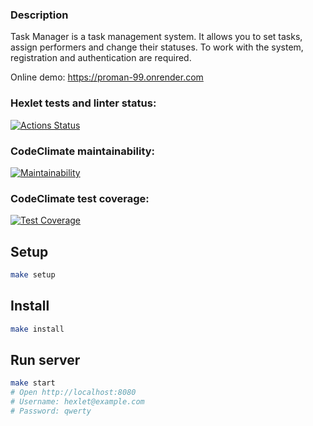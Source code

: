 ### Description
Task Manager is a task management system. It allows you to set tasks, assign performers and change their statuses. To work with the system, registration and authentication are required.

Online demo: https://proman-99.onrender.com

### Hexlet tests and linter status:
[![Actions Status](https://github.com/Iliatar/java-project-99/actions/workflows/hexlet-check.yml/badge.svg)](https://github.com/Iliatar/java-project-99/actions)
### CodeClimate maintainability:
[![Maintainability](https://api.codeclimate.com/v1/badges/a136c50f34beff8de9aa/maintainability)](https://codeclimate.com/github/Iliatar/java-project-99/maintainability)
### CodeClimate test coverage:
[![Test Coverage](https://api.codeclimate.com/v1/badges/a136c50f34beff8de9aa/test_coverage)](https://codeclimate.com/github/Iliatar/java-project-99/test_coverage)

## Setup

```bash
make setup
```

## Install

```bash
make install
```

## Run server

```bash
make start
# Open http://localhost:8080
# Username: hexlet@example.com
# Password: qwerty
```
